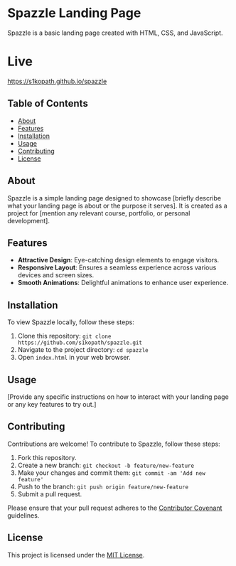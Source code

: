 # Spazzle Landing Page

Spazzle is a basic landing page created with HTML, CSS, and JavaScript.

# Live 
https://s1kopath.github.io/spazzle

## Table of Contents

- [About](#about)
- [Features](#features)
- [Installation](#installation)
- [Usage](#usage)
- [Contributing](#contributing)
- [License](#license)

## About

Spazzle is a simple landing page designed to showcase [briefly describe what your landing page is about or the purpose it serves]. It is created as a project for [mention any relevant course, portfolio, or personal development].

## Features

- **Attractive Design**: Eye-catching design elements to engage visitors.
- **Responsive Layout**: Ensures a seamless experience across various devices and screen sizes.
- **Smooth Animations**: Delightful animations to enhance user experience.

## Installation

To view Spazzle locally, follow these steps:

1. Clone this repository: `git clone https://github.com/s1kopath/spazzle.git`
2. Navigate to the project directory: `cd spazzle`
3. Open `index.html` in your web browser.

## Usage

[Provide any specific instructions on how to interact with your landing page or any key features to try out.]

## Contributing

Contributions are welcome! To contribute to Spazzle, follow these steps:

1. Fork this repository.
2. Create a new branch: `git checkout -b feature/new-feature`
3. Make your changes and commit them: `git commit -am 'Add new feature'`
4. Push to the branch: `git push origin feature/new-feature`
5. Submit a pull request.

Please ensure that your pull request adheres to the [Contributor Covenant](https://www.contributor-covenant.org/version/2/0/code_of_conduct/) guidelines.

## License

This project is licensed under the [MIT License](LICENSE).
